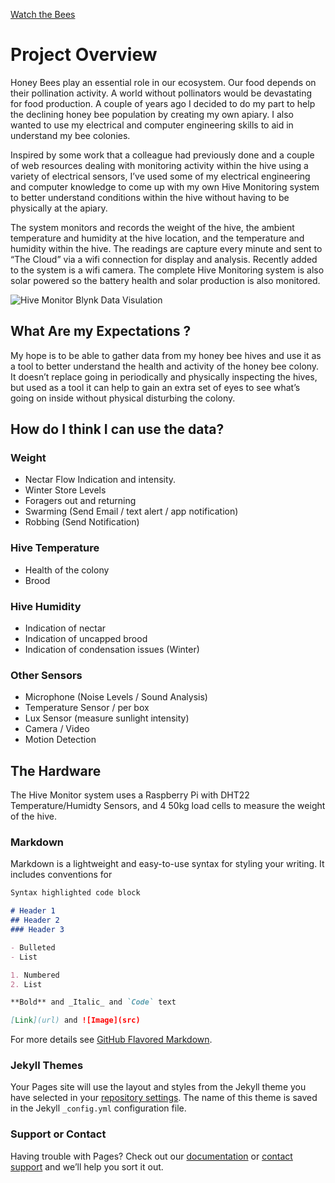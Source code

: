 [Watch the Bees](http://admin:123456@kyserike.mynetgear.com:500/mjpeg/stream.cgi?chn=0)

# Project Overview

Honey Bees play an essential role in our ecosystem. Our food depends on their pollination activity. A world without pollinators would be devastating for food production. A couple of years ago I decided to do my part to help the declining honey bee population by creating my own apiary. I also wanted to use my electrical and computer engineering skills to aid in understand my bee colonies.

Inspired by some work that a colleague had previously done and a couple of web resources dealing with monitoring activity within the hive using a variety of electrical sensors, I’ve used some of my electrical engineering and computer knowledge to come up with my own Hive Monitoring system to better understand conditions within the hive without having to be physically at the apiary. 

The system monitors and records the weight of the hive, the ambient temperature and humidity at the hive location, and the
temperature and humidity within the hive. The readings are capture every minute and sent to “The Cloud” via a wifi connection
for display and analysis. Recently added to the system is a wifi camera. The complete Hive Monitoring system is also solar
powered so the battery health and solar production is also monitored.

![Hive Monitor Blynk Data Visulation](https://Chris-Conklin-61.github.com/HM_Blynk_1.PNG)

## What Are my Expectations ?

My hope is to be able to gather data from my honey bee hives and use it as a tool to better understand the health and activity
of the honey bee colony. It doesn’t replace going in periodically and physically inspecting the hives, but used as a tool it
can help to gain an extra set of eyes to see what’s going on inside without physical disturbing the colony.

## How do I think I can use the data?

### Weight
- Nectar Flow Indication and intensity.
- Winter Store Levels
- Foragers out and returning
- Swarming (Send Email / text alert / app notification)
- Robbing (Send Notification)

### Hive Temperature
- Health of the colony
- Brood

### Hive Humidity
- Indication of nectar 
- Indication of uncapped brood
- Indication of condensation issues (Winter)

### Other Sensors
- Microphone (Noise Levels / Sound Analysis)
- Temperature Sensor / per box
- Lux Sensor (measure sunlight intensity)
- Camera / Video
- Motion Detection

## The Hardware

The Hive Monitor system uses a Raspberry Pi with DHT22 Temperature/Humidty Sensors, and 4 50kg load cells to measure the weight of the hive.


### Markdown

Markdown is a lightweight and easy-to-use syntax for styling your writing. It includes conventions for

```markdown
Syntax highlighted code block

# Header 1
## Header 2
### Header 3

- Bulleted
- List

1. Numbered
2. List

**Bold** and _Italic_ and `Code` text

[Link](url) and ![Image](src)
```

For more details see [GitHub Flavored Markdown](https://guides.github.com/features/mastering-markdown/).

### Jekyll Themes

Your Pages site will use the layout and styles from the Jekyll theme you have selected in your [repository settings](https://github.com/Chris-Conklin-61/Chris-Conklin-61.github.io/settings). The name of this theme is saved in the Jekyll `_config.yml` configuration file.

### Support or Contact

Having trouble with Pages? Check out our [documentation](https://help.github.com/categories/github-pages-basics/) or [contact support](https://github.com/contact) and we’ll help you sort it out.
